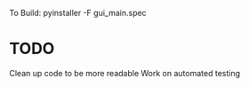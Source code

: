 To Build:
pyinstaller -F gui_main.spec

# TODO

Clean up code to be more readable
Work on automated testing
